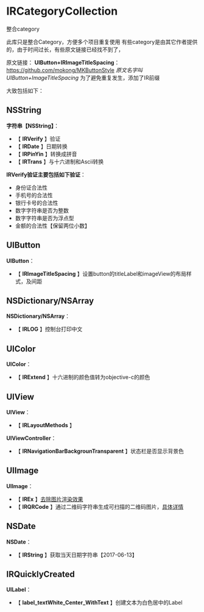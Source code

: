 # IRCategoryCollection
整合category

此库只是整合Category，方便多个项目重复使用
有些category是由其它作者提供的，由于时间过长，有些原文链接已经找不到了，

原文链接：
**UIButton+IRImageTitleSpacing**： https://github.com/mokong/MKButtonStyle
*原文名字叫 UIButton+ImageTitleSpacing* 为了避免重复发生，添加了IR前缀


大致包括如下：

NSString
---
**字符串【NSString】**：
* 【 **IRVerify** 】验证
* 【 **IRDate** 】日期转换
* 【 **IRPinYin** 】转换成拼音
* 【 **IRTrans** 】与十六进制和Ascii转换

**IRVerify验证主要包括如下验证**：
* 身份证合法性
* 手机号的合法性
* 银行卡号的合法性
* 数字字符串是否为整数
* 数字字符串是否为浮点型
* 金额的合法性【保留两位小数】


UIButton
---
**UIButton**：
* 【 **IRImageTitleSpacing** 】设置button的titleLabel和imageView的布局样式，及间距

NSDictionary/NSArray
---
**NSDictionary/NSArray**：
* 【 **IRLOG** 】控制台打印中文

UIColor
---
**UIColor**：
* 【 **IRExtend** 】十六进制的颜色值转为objective-c的颜色

UIView
---
**UIView**：
* 【 **IRLayoutMethods** 】

**UIViewController**：
* 【 **IRNavigationBarBackgrounTransparent** 】状态栏是否显示背景色

UIImage
---
**UIImage**：
* 【 **IREx** 】[去除图片渲染效果](http://irenachou.github.io/2016/09/21/16-09-21-imageWithRenderingMode/)
* 【 **IRQRCode** 】通过二维码字符串生成可扫描的二维码图片，[具体详情](http://irenachou.github.io/2016/11/08/16-11-08-qrcodecreate/)


NSDate
---
**NSDate**：
* 【 **IRString** 】获取当天日期字符串【2017-06-13】


IRQuicklyCreated
---
**UILabel**：
* 【 **label_textWhite_Center_WithText** 】创建文本为白色居中的Label
